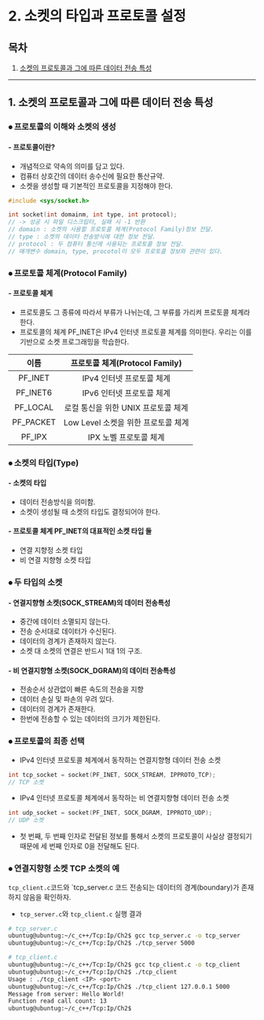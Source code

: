 # 2. 소켓의 타입과 프로토콜 설정

## 목차

1. [소켓의 프로토콜과 그에 따른 데이터 전송 특성](#2-소켓의-타입과-프로토콜-설정)

--- 

## 1. 소켓의 프로토콜과 그에 따른 데이터 전송 특성

### ⦁ 프로토콜의 이해와 소켓의 생성

#### - 프로토콜이란?

+ 개념적으로 약속의 의미를 담고 있다.
+ 컴퓨터 상호간의 데이터 송수신에 필요한 통산규약.
+ 소켓을 생성할 때 기본적인 프로토콜을 지정해야 한다.

```c
#include <sys/socket.h>

int socket(int domainm, int type, int protocol);
// -> 성공 시 파일 디스크립터, 실패 시 -1 반환
// domain : 소켓의 사용할 프로토콜 체계(Protocol Family)정보 전달.
// type : 소켓의 데이터 전송방식에 대한 정보 전달.
// protocol : 두 컴퓨터 통신에 사용되는 프로토콜 정보 전달.
// 매개변수 domain, type, procotol이 모두 프로토콜 정보와 관련이 있다.
```

### ⦁ 프로토콜 체계(Protocol Family)

#### - 프로토콜 체계

+ 프로토콜도 그 종류에 따라서 부류가 나뉘는데, 그 부류를 가리켜 프로토콜 체계라 한다.
+ 프로토콜의 체계 PF_INET은 IPv4 인터넷 프로토콜 체계를 의미한다. 우리는 이를 기반으로 소켓 프로그래밍을 학습한다.

| 이름 | 프로토콜 체계(Protocol Family) |
|:---:|:---:|
| PF_INET | IPv4 인터넷 프로토콜 체계 |
| PF_INET6 | IPv6 인터넷 프로토콜 체계 |
| PF_LOCAL | 로컬 통신을 위한 UNIX 프로토콜 체계
| PF_PACKET | Low Level 소켓을 위한 프로토콜 체계
| PF_IPX | IPX 노벨 프로토콜 체계


### ⦁ 소켓의 타입(Type)

#### - 소켓의 타입

+ 데이터 전송방식을 의미함.
+ 소켓이 생성될 때 소켓의 타입도 결정되어야 한다. 

#### - 프로토콜 체계 PF_INET의 대표적인 소켓 타입 둘

+ 연결 지향정 소켓 타입
+ 비 연결 지향형 소켓 타입

### ⦁ 두 타입의 소켓

#### - 연결지향형 소켓(SOCK_STREAM)의 데이터 전송특성

+ 중간에 데이터 소멸되지 않는다.
+ 전송 순서대로 데이터가 수신된다.
+ 데이터의 경계가 존재하지 않는다.
+ 소켓 대 소켓의 연결은 반드시 1대 1의 구조.

#### - 비 연결지향형 소켓(SOCK_DGRAM)의 데이터 전송특성
+ 전송순서 상관없이 빠른 속도의 전송을 지향
+ 데이터 손실 및 파손의 우려 있다.
+ 데이터의 경계가 존재한다.
+ 한번에 전송할 수 있는 데이터의 크기가 제한된다.

### ⦁ 프로토콜의 최종 선택

+ IPv4 인터넷 프로토콜 체계에서 동작하는 연결지향형 데이터 전송 소켓
```c
int tcp_socket = socket(PF_INET, SOCK_STREAM, IPPROTO_TCP);
// TCP 소켓
```

+ IPv4 인터넷 프로토콜 체계에서 동작하는 비 연결지향형 데이터 전송 소켓
```c
int udp_socket = socket(PF_INET, SOCK_DGRAM, IPPROTO_UDP);
// UDP 소켓
```

+ 첫 번째, 두 번째 인자로 전달된 정보를 통해서 소켓의 프로토콜이 사실상 결정되기 때문에 세 번째 인자로 0을 전달해도 된다.

### ⦁ 연결지향형 소켓 TCP 소켓의 예

`tcp_client.c`코드와 `tcp_server.c 코드
전송되는 데이터의 경계(boundary)가 존재하지 않음을 확인하자.

- `tcp_server.c`와 `tcp_client.c` 실행 결과
```bash
# tcp_server.c
ubuntug@ubuntug:~/c_c++/Tcp:Ip/Ch2$ gcc tcp_server.c -o tcp_server
ubuntug@ubuntug:~/c_c++/Tcp:Ip/Ch2$ ./tcp_server 5000

# tcp_client.c
ubuntug@ubuntug:~/c_c++/Tcp:Ip/Ch2$ gcc tcp_client.c -o tcp_client
ubuntug@ubuntug:~/c_c++/Tcp:Ip/Ch2$ ./tcp_client 
Usage : ./tcp_client <IP> <port>
ubuntug@ubuntug:~/c_c++/Tcp:Ip/Ch2$ ./tcp_client 127.0.0.1 5000
Message from server: Hello World! 
Function read call count: 13 
ubuntug@ubuntug:~/c_c++/Tcp:Ip/Ch2$ 
```